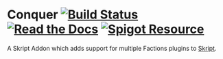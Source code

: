 # Conquer [![Build Status](https://travis-ci.org/xXAndrew28Xx/Conquer.svg?branch=master)](https://travis-ci.org/xXAndrew28Xx/Conquer) [![Read the Docs](https://img.shields.io/readthedocs/pip.svg)](https://xxandrew28xx.github.io/Conquer/javadoc/index.html) [![Spigot Resource](https://img.shields.io/badge/dynamic/json.svg?label=spigot%20resource&url=https%3A%2F%2Fapi.spiget.org%2Fv2%2Fresources%2F41246%2Fversions%3Fsize%3D1%26sort%3D-releaseDate%26fields%3Dname&query=%24%5B0%5D.name&colorB=ed8106)](https://www.spigotmc.org/resources/skript-addon-conquer.41246/)

A Skript Addon which adds support for multiple Factions plugins to [Skript](https://github.com/bensku/Skript).
